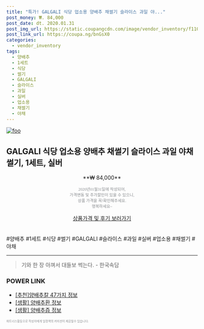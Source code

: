 ```yaml
--- 
title: "특가! GALGALI 식당 업소용 양배추 채썰기 슬라이스 과일 야..." 
post_money: ₩. 84,000 
post_date: dt. 2020.01.31 
post_img_url: https://static.coupangcdn.com/image/vendor_inventory/f110/612aee7d6041f62a43b1599287795a8a13723d98bc193350a815aa09799c.jpg 
post_link_url: https://coupa.ng/bnGsX0 
categories: 
  - vendor_inventory 
tags: 
  - 양배추 
  - 1세트 
  - 식당 
  - 썰기 
  - GALGALI 
  - 슬라이스 
  - 과일 
  - 실버 
  - 업소용 
  - 채썰기 
  - 야채 
--- 
```

[![foo](https://static.coupangcdn.com/image/vendor_inventory/f110/612aee7d6041f62a43b1599287795a8a13723d98bc193350a815aa09799c.jpg)](https://coupa.ng/bnGsX0) 

## GALGALI 식당 업소용 양배추 채썰기 슬라이스 과일 야채 썰기, 1세트, 실버 
<p style="text-align: center;">**₩ 84,000**</p> 
<p style="text-align: center;"><span style="color: #898c8f; font-family: Georgia,Times,serif; font-size: 0.75em;">2020년01월31일에 작성되어, <br>가격변동 및 추가할인이 있을 수 있으니,<br> 상품 가격을 꼭!확인해주세요.<br>행복하세요~</span> 
</p>	 
<div markdown="0" style="text-align: center;"><a href="https://coupa.ng/bnGsX0" class="btn btn--success">상품가격 및 후기 보러가기</a></div> 
<br><br> 
  #양배추 #1세트 #식당 #썰기 #GALGALI #슬라이스 #과일 #실버 #업소용 #채썰기 #야채 
<hr> 

> 기와 한 장 아껴서 대들보 썩는다. - 한국속담 


### POWER LINK

* <a href="https://blog.naver.com/fasyy4321/221790951055" target="_blank">[추천]양배추칼 47가지 정보</a>
* <a href="https://blog.naver.com/santokki14/221766334085" target="_blank"> [생활] 양배추환 정보 </a>
* <a href="https://blog.naver.com/santokki14/221768468575" target="_blank"> [생활] 양배추즙 정보 </a>

<span style="color: #898c8f; font-family: Georgia,Times,serif; font-size: 0.55em;">파트너스활동으로 작성자에게 일정액의 커미션이 제공될수 있습니다.</span> 
